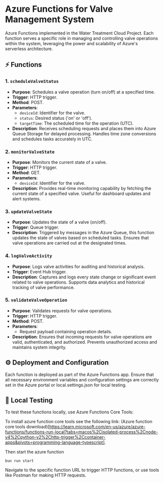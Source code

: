 # Azure Functions for Valve Management System

Azure Functions implemented in the Water Treatment Cloud Project. Each function serves a specific role in managing and controlling valve operations within the system, leveraging the power and scalability of Azure's serverless architecture.

## ⚡ Functions

### 1. `scheduleValveStatus`

- **Purpose**: Schedules a valve operation (turn on/off) at a specified time.
- **Trigger**: HTTP trigger.
- **Method**: POST.
- **Parameters**:
  - `deviceId`: Identifier for the valve.
  - `status`: Desired status ('on' or 'off').
  - `targetTime`: The scheduled time for the operation (UTC).
- **Description**: Receives scheduling requests and places them into Azure Queue Storage for delayed processing. Handles time zone conversions and schedules tasks accurately in UTC.

### 2. `monitorValveState`

- **Purpose**: Monitors the current state of a valve.
- **Trigger**: HTTP trigger.
- **Method**: GET.
- **Parameters**:
  - `deviceId`: Identifier for the valve.
- **Description**: Provides real-time monitoring capability by fetching the current state of a specified valve. Useful for dashboard updates and alert systems.

### 3. `updateValveState`

- **Purpose**: Updates the state of a valve (on/off).
- **Trigger**: Queue trigger.
- **Description**: Triggered by messages in the Azure Queue, this function updates the state of valves based on scheduled tasks. Ensures that valve operations are carried out at the designated times.

### 4. `logValveActivity`

- **Purpose**: Logs valve activities for auditing and historical analysis.
- **Trigger**: Event Hub trigger.
- **Description**: Captures and logs every state change or significant event related to valve operations. Supports data analytics and historical tracking of valve performance.

### 5. `validateValveOperation`

- **Purpose**: Validates requests for valve operations.
- **Trigger**: HTTP trigger.
- **Method**: POST.
- **Parameters**:
  - Request payload containing operation details.
- **Description**: Ensures that incoming requests for valve operations are valid, authenticated, and authorized. Prevents unauthorized access and maintains system integrity.

## ⚙️ Deployment and Configuration

Each function is deployed as part of the Azure Functions app. Ensure that all necessary environment variables and configuration settings are correctly set in the Azure portal or local.settings.json for local testing.

## 📝 Local Testing

To test these functions locally, use Azure Functions Core Tools:

To install azure function core tools see the following link: (Azure function core tools download)[https://learn.microsoft.com/en-us/azure/azure-functions/functions-run-local?tabs=macos%2Cisolated-process%2Cnode-v4%2Cpython-v2%2Chttp-trigger%2Ccontainer-apps&pivots=programming-language-typescript].

Then start the azure function
```
bun run start
```

Navigate to the specific function URL to trigger HTTP functions, or use tools like Postman for making HTTP requests.
